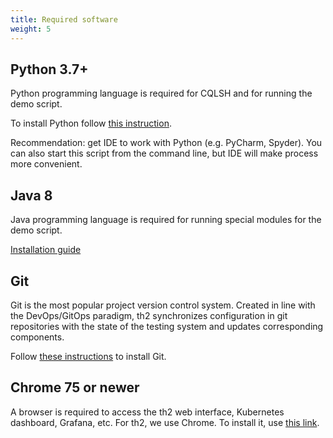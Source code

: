 ```yaml
---
title: Required software
weight: 5
---
```


## Python 3.7+

Python programming language is required for CQLSH and for running the demo script.

To install Python follow [this instruction](https://wiki.python.org/moin/BeginnersGuide/Download).

<notice note>

Recommendation: get IDE to work with Python (e.g. PyCharm, Spyder). You can also start this script from the command line, but IDE will make process more convenient.

</notice>

## Java 8

Java programming language is required for running special modules for the demo script.

[Installation guide](https://www.java.com/en/download/help/download_options.html)

## Git

Git is the most popular project version control system. Created in line with the DevOps/GitOps paradigm, th2 synchronizes configuration in git repositories with the state of the testing system and updates corresponding components.

Follow [these instructions](https://git-scm.com/book/en/v2/Getting-Started-Installing-Git) to install Git.

## Chrome 75 or newer

A browser is required to access the th2 web interface, Kubernetes dashboard, Grafana, etc. For th2, we use Chrome. To install it, use [this link](https://www.google.com/chrome).